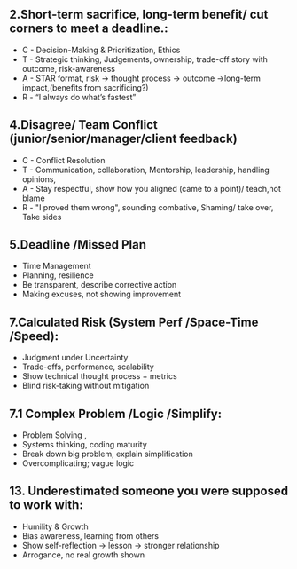 

## 2.Short-term sacrifice, long-term benefit/ cut corners to meet a deadline.:
- C - Decision-Making & Prioritization, Ethics 	
- T - Strategic thinking, Judgements, ownership, trade-off story with outcome, risk-awareness
- A - STAR format, risk → thought process → outcome →long-term impact,(benefits from sacrificing?) 	
- R - “I always do what’s fastest” 



## 4.Disagree/ Team Conflict (junior/senior/manager/client feedback)	
- C - Conflict Resolution	
- T - Communication, collaboration, Mentorship, leadership, handling opinions, 
- A - Stay respectful, show how you aligned	(came to a point)/ teach,not blame	
- R - "I proved them wrong", sounding combative, Shaming/ take over, Take sides

## 5.Deadline /Missed Plan	
- Time Management	
- Planning, resilience	
- Be transparent, describe corrective action	
- Making excuses, not showing improvement


## 7.Calculated Risk (System Perf /Space-Time /Speed):	
- Judgment under Uncertainty	
- Trade-offs, performance, scalability	
- Show technical thought process + metrics	
- Blind risk-taking without mitigation

## 7.1 Complex Problem /Logic /Simplify:	
- Problem Solving , 	
- Systems thinking, coding maturity	
- Break down big problem, explain simplification	
- Overcomplicating; vague logic







## 13. Underestimated someone you were supposed to work with:	
- Humility & Growth	
- Bias awareness, learning from others	
- Show self-reflection → lesson → stronger relationship	
- Arrogance, no real growth shown




